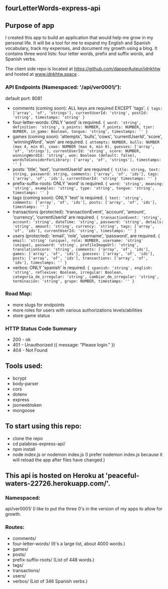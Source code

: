 ## fourLetterWords-express-api

## Purpose of app
I created this app to build an application that would help me grow in my personal life. It will be a tool for me to expand my English and Spanish vocabulary, track my expenses, and document my growth using a blog.
It contains three word lists: four letter words, prefix and suffix words, and Spanish verbs.

The client side repo is located at https://github.com/dapperAuteur/idnkhtw and hosted at www.idnkhtw.space .

### API Endpoints (Namespaced: '/api/ver0001/'):
default port: 8081
* comments (coming soon):
ALL keys are required EXCEPT 'tags'.
  `{
    tags: ['array', 'of', 'strings'],
    currentUserId: 'string',
    postId: 'string',
    timestamps: 'string'
    }`
* four-letter-words:
ONLY 'word' is required.
  `{
    word: 'string',
    definition: 'string',
    s_points: NUMBER,
    f_points: NUMBER,
    tier: NUMBER,
    in_game: Boolean,
    tongue: 'string',
    timestamps: ''
    }`
* games (coming soon):
'attempts', 'bulls', 'cows', 'currentUserId', 'score', 'winningWord', 'won' are required.
  `{
    attempts: NUMBER,
    bulls: NUMBER (max 4, min 0),
    cows: NUMBER (max 4, min 0),
    guesses: ['array', 'of', 'strings'],
    currentUserId: 'string',
    score: NUMBER,
    winningWordId: 'string',
    won: Boolean (default: false),
    wordsToConsiderForLibrary: ['array', 'of', 'strings'],
    timestamps: ''
    }`
* posts:
'title', 'text', 'currentUserId' are required
`{
  title: string,
  text: string,
  password: string,
  comments: ['array', 'of', 'ids'],
  tags: ['array', 'of', 'ids'],
  currentUserId: 'string'
  timestamps: ''
  }`
* prefix-suffix-roots:
ONLY 'word' is required.
  `{
    word: 'string',
    meaning: 'string',
    examples: 'string',
    type: 'string',
    tongue: 'string',
    timestamps: ''
    }`
* tags (coming soon):
ONLY 'text' is required.
`{
  text: 'string',
  comments: ['array', 'of', 'ids'],
  posts: ['array', 'of', 'ids'],
  timestamps: ''
  }`
* transactions (protected):
'transactionEvent', 'account', 'amount', 'currency', 'currentUserId' are required.
`{
  transactionEvent: 'string',
  account: 'string',
  dateTime: 'string',
  password: 'string',
  details: 'string',
  amount: 'string',
  currency: 'string',
  tags: ['array', 'of', 'ids'],
  currentUserId: 'string',
  timestamps: ''
  }`
* users (protected):
'email', 'role', 'username', 'password', are required.
`{
  email: 'string' (unique),
  role: NUMBER,
  username: 'string' (unique),
  password: 'string',
  profileImageUrl: 'string',
  translationScore: 'string',
  comments: ['array', 'of', 'ids'],
  games: ['array', 'of', 'ids'],
  guesses: ['array', 'of', 'ids'],
  posts: ['array', 'of', 'ids'],
  transactions: ['array', 'of', 'ids'],
  timestamps: ''
  }`
* verbos:
ONLY 'spanish' is required.
  `{
    spanish: 'string',
    english: 'string',
    reflexive: Boolean,
    irregular: Boolean,
    categoría_de_irregular: 'string',
    cambiar_de_irregular: 'string',
    terminación: 'string',
    grupo: NUMBER,
    timestamps: ''
    }`

### Road Map:
* more slugs for endpoints
* more roles for users with various authorizations levels/abilities
* store game status

### HTTP Status Code Summary
* 200 - ok
* 401 - Unauthorized ({ message: "Please login." })
* 404 - Not Found

## Tools used:
* bcrypt
* body-parser
* cors
* dotenv
* express
* jsonwebtoken
* mongoose

## To start using this repo:
* clone the repo
* cd palabras-express-api/
* npm install
* node index.js or nodemon index.js (I prefer nodemon index.js because it will reload the app after files have changed.)

## This api is hosted on Heroku at 'peaceful-waters-22726.herokuapp.com/'.
### Namespaced:
api/ver0001/ (I like to put the three 0's in the version of my apps to allow for growth.
### Routes:
* comments/
* four-letter-words/ (It's a large list, about 4000 words.)
* games/
* posts/
* prefix-suffix-roots/ (List of 448 words.)
* tags/
* transactions/
* users/
* verbos/ (List of 346 Spanish verbs.)
